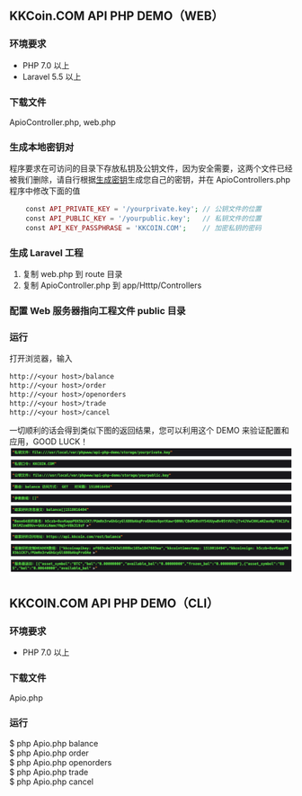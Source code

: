 ## KKCoin.COM API PHP DEMO（WEB）

### 环境要求

- PHP 7.0 以上
- Laravel 5.5 以上

### 下载文件
ApioController.php, web.php

### 生成本地密钥对
程序要求在可访问的目录下存放私钥及公钥文件，因为安全需要，这两个文件已经被我们删除，请自行根据[生成密钥](https://github.com/KKCoinEx/api-wiki/wiki/RESTful-Auth-D1.-generate-key-pair)生成您自己的密钥，并在 ApioControllers.php 程序中修改下面的值

```php
    const API_PRIVATE_KEY = '/yourprivate.key'; // 公钥文件的位置
    const API_PUBLIC_KEY = '/yourpublic.key';   // 私钥文件的位置
    const API_KEY_PASSPHRASE = 'KKCOIN.COM';    // 加密私钥的密码
```

### 生成 Laravel 工程
1. 复制 web.php 到 route 目录
2. 复制 ApioController.php 到 app/Htttp/Controllers

### 配置 Web 服务器指向工程文件 public 目录

### 运行
打开浏览器，输入
```
http://<your host>/balance
http://<your host>/order
http://<your host>/openorders
http://<your host>/trade
http://<your host>/cancel
```
一切顺利的话会得到类似下图的返回结果，您可以利用这个 DEMO 来验证配置和应用，GOOD LUCK！
![demo](https://github.com/KKCoinEx/api-php-demo/blob/master/demo.png)

## KKCOIN.COM API PHP DEMO（CLI）

### 环境要求

- PHP 7.0 以上

### 下载文件
Apio.php

### 运行
$ php Apio.php balance  
$ php Apio.php order  
$ php Apio.php openorders  
$ php Apio.php trade  
$ php Apio.php cancel  

